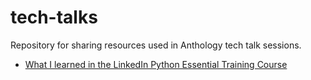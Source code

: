 # tech-talks

Repository for sharing resources used in Anthology tech talk sessions.

- [What I learned in the LinkedIn Python Essential Training Course](https://github.com/mvazan/tech-talks/tree/main/python_essentials)

